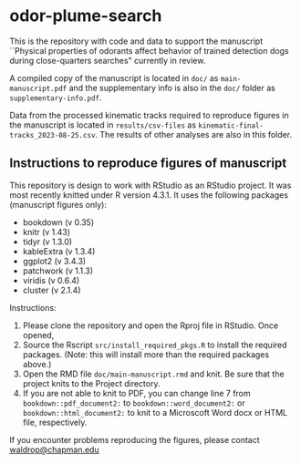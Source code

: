 # odor-plume-search

This is the repository with code and data to support the manuscript ``Physical properties of odorants affect behavior of trained detection dogs during close-quarters searches" currently in review. 

A compiled copy of the manuscript is located in `doc/` as `main-manuscript.pdf` and the supplementary info is also in the `doc/` folder as `supplementary-info.pdf`. 

Data from the processed kinematic tracks required to reproduce figures in the manuscript is located in `results/csv-files` as `kinematic-final-tracks_2023-08-25.csv`. The results of other analyses are also in this folder. 

## Instructions to reproduce figures of manuscript

This repository is design to work with RStudio as an RStudio project. It was most recently knitted under R version 4.3.1. It uses the following packages (manuscript figures only): 

 - bookdown (v 0.35)
 - knitr (v 1.43)
 - tidyr (v 1.3.0)
 - kableExtra (v 1.3.4)
 - ggplot2 (v 3.4.3)
 - patchwork (v 1.1.3)
 - viridis (v 0.6.4)
 - cluster (v 2.1.4)
 
Instructions:

 1. Please clone the repository and open the Rproj file in RStudio. Once opened, 
 2. Source the Rscript `src/install_required_pkgs.R` to install the required packages. (Note: this will install more than the required packages above.)
 3. Open the RMD file `doc/main-manuscript.rmd` and knit. Be sure that the project knits to the Project directory. 
 4. If you are not able to knit to PDF, you can change line 7 from `bookdown::pdf_document2:` to `bookdown::word_document2:` or `bookdown::html_document2:` to knit to a Microscoft Word docx or HTML file, respectively. 
 
If you encounter problems reproducing the figures, please contact waldrop@chapman.edu 


